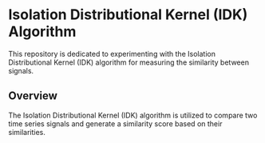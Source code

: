 # Isolation Distributional Kernel (IDK) Algorithm

This repository is dedicated to experimenting with the Isolation Distributional Kernel (IDK) algorithm for measuring the similarity between signals.

## Overview

The Isolation Distributional Kernel (IDK) algorithm is utilized to compare two time series signals and generate a similarity score based on their similarities.


